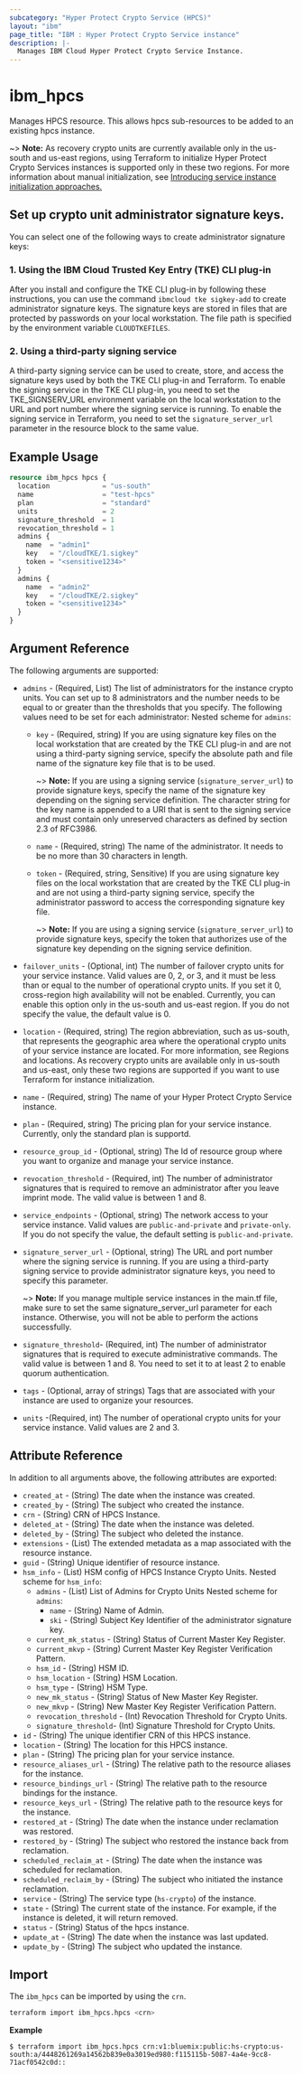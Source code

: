 ```yaml
---
subcategory: "Hyper Protect Crypto Service (HPCS)"
layout: "ibm"
page_title: "IBM : Hyper Protect Crypto Service instance"
description: |-
  Manages IBM Cloud Hyper Protect Crypto Service Instance.
---
```


# ibm\_hpcs

Manages HPCS resource. This allows hpcs sub-resources to be added to an existing hpcs instance.

~> **Note:** As recovery crypto units are currently available only in the us-south and us-east regions, using Terraform to initialize Hyper Protect Crypto Services instances is supported only in these two regions. For more information about manual initialization, see [Introducing service instance initialization approaches.](https://cloud.ibm.com/docs/hs-crypto?topic=hs-crypto-initialize-instance-mode)



## Set up crypto unit administrator signature keys. 
You can select one of the following ways to create administrator signature keys:

  ### 1. Using the IBM Cloud Trusted Key Entry (TKE) CLI plug-in

  After you install and configure the TKE CLI plug-in by following these instructions, you can use the command `ibmcloud tke sigkey-add` to create administrator signature keys. The signature keys are stored in files that are protected by passwords on your local workstation. The file path is specified by the environment variable `CLOUDTKEFILES`.

  ### 2. Using a third-party signing service

  A third-party signing service can be used to create, store, and access the signature keys used by both the TKE CLI plug-in and Terraform. To enable the signing service in the TKE CLI plug-in, you need to set the TKE_SIGNSERV_URL environment variable on the local workstation to the URL and port number where the signing service is running. To enable the signing service in Terraform, you need to set the `signature_server_url` parameter in the resource block to the same value.



## Example Usage

```terraform
resource ibm_hpcs hpcs {
  location             = "us-south"
  name                 = "test-hpcs"
  plan                 = "standard"
  units                = 2
  signature_threshold  = 1
  revocation_threshold = 1
  admins {
    name  = "admin1"
    key   = "/cloudTKE/1.sigkey"
    token = "<sensitive1234>"
  }
  admins {
    name  = "admin2"
    key   = "/cloudTKE/2.sigkey"
    token = "<sensitive1234>"
  }
}
```

## Argument Reference

The following arguments are supported:
* `admins` - (Required, List) The list of administrators for the instance crypto units. You can set up to 8 administrators and the number needs to be equal to or greater than the thresholds that you specify. The following values need to be set for each administrator:
  Nested scheme for `admins`:
  * `key` - (Required, string) If you are using signature key files on the local workstation that are created by the TKE CLI plug-in and are not using a third-party signing service, specify the absolute path and file name of the signature key file that is to be used.
  
    ~> **Note:** If you are using a signing service (`signature_server_url`) to provide signature keys, specify the name of the signature key depending on the signing service definition. The character string for the key name is appended to a URI that is sent to the signing service and must contain only unreserved characters as defined by section 2.3 of RFC3986.  
  * `name` - (Required, string) The name of the administrator. It needs to be no more than 30 characters in length.
  * `token` - (Required, string, Sensitive) If you are using signature key files on the local workstation that are created by the TKE CLI plug-in and are not using a third-party signing service, specify the administrator password to access the corresponding signature key file.
  
    ~> **Note:** If you are using a signing service (`signature_server_url`) to provide signature keys, specify the token that authorizes use of the signature key depending on the signing service definition.
* `failover_units` - (Optional, int) The number of failover crypto units for your service instance. Valid values are 0, 2, or 3, and it must be less than or equal to the number of operational crypto units. If you set it 0, cross-region high availability will not be enabled. Currently, you can enable this option only in the us-south and us-east region. If you do not specify the value, the default value is 0. 
* `location` - (Required, string) The region abbreviation, such as us-south, that represents the geographic area where the operational crypto units of your service instance are located. For more information, see Regions and locations. As recovery crypto units are available only in us-south and us-east, only these two regions are supported if you want to use Terraform for instance initialization.
* `name` - (Required, string) The name of your Hyper Protect Crypto Service instance.
* `plan` - (Required, string) The pricing plan for your service instance. Currently, only the standard plan is supportd.
* `resource_group_id` - (Optional, string) The Id of resource group where you want to organize and manage your service instance.
* `revocation_threshold` - (Required, int) The number of administrator signatures that is required to remove an administrator after you leave imprint mode. The valid value is between 1 and 8.
* `service_endpoints` - (Optional, string) The network access to your service instance. Valid values are `public-and-private` and `private-only`. If you do not specify the value, the default setting is `public-and-private`.
* `signature_server_url` - (Optional, string) The URL and port number where the signing service is running. If you are using a third-party signing service to provide administrator signature keys, you need to specify this parameter.

  ~> **Note:** If you manage multiple service instances in the main.tf file, make sure to set the same signature_server_url parameter for each instance. Otherwise, you will not be able to perform the actions successfully.
* `signature_threshold`- (Required, int)  The number of administrator signatures that is required to execute administrative commands. The valid value is between 1 and 8. You need to set it to at least 2 to enable quorum authentication.
* `tags` - (Optional, array of strings) Tags that are associated with your instance are used to organize your resources. 
* `units` -(Required, int) The number of operational crypto units for your service instance. Valid values are 2 and 3.
## Attribute Reference

In addition to all arguments above, the following attributes are exported:

* `created_at` - (String) The date when the instance was created.
* `created_by` - (String) The subject who created the instance.
* `crn` - (String) CRN of HPCS Instance.
* `deleted_at` - (String) The date when the instance was deleted.
* `deleted_by` - (String) The subject who deleted the instance.
* `extensions` - (List) The extended metadata as a map associated with the resource instance.
* `guid` - (String) Unique identifier of resource instance.
* `hsm_info` - (List) HSM config of HPCS Instance Crypto Units.
  Nested scheme for `hsm_info`:
  * `admins` - (List) List of Admins for Crypto Units
    Nested scheme for `admins`:
      * `name` - (String) Name of Admin.
      * `ski` - (String) Subject Key Identifier of the administrator signature key.
  * `current_mk_status` - (String) Status of Current Master Key Register.
  * `current_mkvp` - (String) Current Master Key Register Verification Pattern.
  * `hsm_id` - (String) HSM ID.
  * `hsm_location` - (String) HSM Location.
  * `hsm_type` - (String) HSM Type.
  * `new_mk_status` - (String) Status of New Master Key Register.
  * `new_mkvp` - (String) New Master Key Register Verification Pattern.
  * `revocation_threshold` - (Int) Revocation Threshold for Crypto Units.
  * `signature_threshold`- (Int) Signature Threshold for Crypto Units.
* `id` - (String) The unique identifier CRN of this HPCS instance.
* `location` - (String) The location for this HPCS instance.
* `plan` - (String) The pricing plan for your service instance.
* `resource_aliases_url` - (String) The relative path to the resource aliases for the instance.
* `resource_bindings_url` - (String) The relative path to the resource bindings for the instance.
* `resource_keys_url` - (String) The relative path to the resource keys for the instance.
* `restored_at` - (String) The date when the instance under reclamation was restored.
* `restored_by` - (String) The subject who restored the instance back from reclamation.
* `scheduled_reclaim_at` - (String) The date when the instance was scheduled for reclamation.
* `scheduled_reclaim_by` - (String) The subject who initiated the instance reclamation.
* `service` - (String) The service type (`hs-crypto`) of the instance.
* `state` - (String) The current state of the instance. For example, if the instance is deleted, it will return removed.
* `status` - (String) Status of the hpcs instance.
* `update_at` - (String) The date when the instance was last updated.
* `update_by` - (String) The subject who updated the instance.

## Import
The `ibm_hpcs` can be imported by using the `crn`.

```bash
terraform import ibm_hpcs.hpcs <crn>
```

**Example**

```
$ terraform import ibm_hpcs.hpcs crn:v1:bluemix:public:hs-crypto:us-south:a/4448261269a14562b839e0a3019ed980:f115115b-5087-4a4e-9cc8-71acf0542c0d::
```
